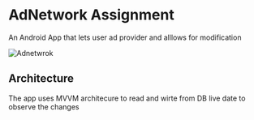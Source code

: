 # AdNetwork Assignment
An Android App that lets user ad provider and alllows for modification

![Adnetwrok](PaymentProvider/Ad.gif)

## Architecture 

The app uses MVVM architecure to read and wirte from DB live date to observe the changes

